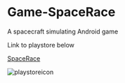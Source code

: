 # Game-SpaceRace
A spacecraft simulating Android game

Link to playstore below

[SpaceRace](https://play.google.com/store/apps/details?id=com.DefaultCompany.SpaceRace)


![playstoreicon](https://github.com/AaronRM2003/Game-SpaceRace/assets/133229722/b82e5cc8-eadd-4161-9058-18a5e74d9594)

